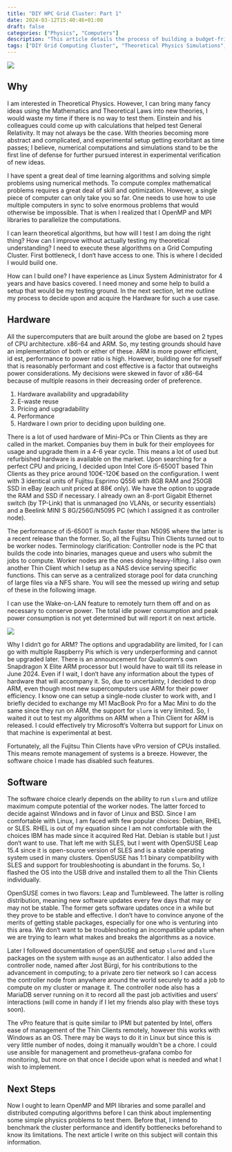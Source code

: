```yaml
---
title: "DIY HPC Grid Cluster: Part 1"
date: 2024-03-12T15:40:46+01:00
draft: false
categories: ["Physics", "Computers"]
description: "This article details the process of building a budget-friendly Grid Computing Cluster for theoretical physics simulations. Learn how to repurpose used hardware, install OpenSUSE Leap, configure Slurm workload manager, and leverage OpenMP and MPI libraries for parallel computing. Perfect for students and researchers interested in DIY HPC solutions."
tags: ["DIY Grid Computing Cluster", "Theoretical Physics Simulations", "Parallel Computing with OpenMP and MPI", "Supercomputer on a Budget", "Repurposing Used Hardware for HPC", "Linux Cluster with OpenSUSE Leap", "Slurm Workload Manager", "Theoretical Physics Research"]
---
```

![](img/supercomputing_grid_cluster_3064264560.png)
## Why

I am interested in Theoretical Physics. However, I can bring many fancy ideas using the Mathematics and Theoretical Laws into new theories, I would waste my time if there is no way to test them. Einstein and his colleagues could come up with calculations that helped test General Relativity. It may not always be the case. With theories becoming more abstract and complicated, and experimental setup getting exorbitant as time passes; I believe, numerical computations and simulations stand to be the first line of defense for further pursued interest in experimental verification of new ideas.

I have spent a great deal of time learning algorithms and solving simple problems using numerical methods. To compute complex mathematical problems requires a great deal of skill and optimization. However, a single piece of computer can only take you so far. One needs to use how to use multiple computers in sync to solve enormous problems that would otherwise be impossible. That is when I realized that I OpenMP and MPI libraries to parallelize the computations.

I can learn theoretical algorithms, but how will I test I am doing the right thing? How can I improve without actually testing my theoretical understanding? I need to execute these algorithms on a Grid Computing Cluster. First bottleneck, I don‘t have access to one. This is where I decided I would build one.

How can I build one? I have experience as Linux System Administrator for 4 years and have basics covered. I need money and some help to build a setup that would be my testing ground. In the next section, let me outline my process to decide upon and acquire the Hardware for such a use case.

## Hardware

All the supercomputers that are built around the globe are based on 2 types of CPU architecture. x86-64 and ARM. So, my testing grounds should have an implementation of both or either of these. ARM is more power efficient, id est, performance to power ratio is high. However, building one for myself that is reasonably performant and cost effective is a factor that outweighs power considerations. My decisions were skewed in favor of x86-64 because of multiple reasons in their decreasing order of preference.

1. Hardware availability and upgradability
2. E-waste reuse
3. Pricing and upgradability
4. Performance
5. Hardware I own prior to deciding upon building one.

There is a lot of used hardware of Mini-PCs or Thin Clients as they are called in the market. Companies buy them in bulk for their employees for usage and upgrade them in a 4-6 year cycle. This means a lot of used but refurbished hardware is available on the market. Upon searching for a perfect CPU and pricing, I decided upon Intel Core i5-6500T based Thin Clients as they price around 100€-120€ based on the configuration. I went with 3 identical units of Fujitsu Esprimo Q556 with 8GB RAM and 250GB SSD in eBay (each unit priced at 88€ only). We have the option to upgrade the RAM and SSD if necessary. I already own an 8-port Gigabit Ethernet switch (by TP-Link) that is unmanaged (no VLANs, or security essentials) and a Beelink MINI S 8G/256G/N5095 PC (which I assigned it as controller node).

The performance of i5-6500T is much faster than N5095 where the latter is a recent release than the former. So, all the Fujitsu Thin Clients turned out to be worker nodes. Terminology clarification: Controller node is the PC that builds the code into binaries, manages queue and users who submit the jobs to compute. Worker nodes are the ones doing heavy-lifting. I also own another Thin Client which I setup as a NAS device serving specific functions. This can serve as a centralized storage pool for data crunching of large files via a NFS share. You will see the messed up wiring and setup of these in the following image.

I can use the Wake-on-LAN feature to remotely turn them off and on as necessary to conserve power. The total idle power consumption and peak power consumption is not yet determined but will report it on next article.

![](img/20240312_141055.JPG)

Why I didn‘t go for ARM? The options and upgradability are limited, for I can go with multiple Raspberry Pis which is very underperforming and cannot be upgraded later. There is an announcement for Qualcomm‘s own Snapdragon X Elite ARM processor but I would have to wait till its release in June 2024. Even if I wait, I don‘t have any information about the types of hardware that will accompany it. So, due to uncertainty, I decided to drop ARM, even though most new supercomputers use ARM for their power efficiency. I know one can setup a single-node cluster to work with, and I briefly decided to exchange my M1 MacBook Pro for a Mac Mini to do the same since they run on ARM, the support for `slurm` is very limited. So, I waited it out to test my algorithms on ARM when a Thin Client for ARM is released. I could effectively try Microsoft‘s Volterra but support for Linux on that machine is experimental at best.

Fortunately, all the Fujitsu Thin Clients have vPro version of CPUs installed. This means remote management of systems is a breeze. However, the software choice I made has disabled such features.

## Software

The software choice clearly depends on the ability to run `slurm` and utilize maximum compute potential of the worker nodes. The latter forced to decide against Windows and in favor of Linux and BSD. Since I am comfortable with Linux, I am faced with few popular choices: Debian, RHEL or SLES. RHEL is out of my equation since I am not comfortable with the choices IBM has made since it acquired Red Hat. Debian is stable but I just don‘t want to use. That left me with SLES, but I went with OpenSUSE Leap 15.4 since it is open-source version of SLES and is a stable operating system used in many clusters. OpenSUSE has 1:1 binary compatibility with SLES and support for troubleshooting is abundant in the forums. So, I flashed the OS into the USB drive and installed them to all the Thin Clients individually.

OpenSUSE comes in two flavors: Leap and Tumbleweed. The latter is rolling distribution, meaning new software updates every few days that may or may not be stable. The former gets software updates once in a while but they prove to be stable and effective. I don‘t have to convince anyone of the merits of getting stable packages, especially for one who is venturing into this area. We don‘t want to be troubleshooting an incompatible update when we are trying to learn what makes and breaks the algorithms as a novice.

Later I followed documentation of openSUSE and setup `slurmd` and `slurm` packages on the system with `munge` as an authenticator. I also added the controller node, named after Jost Bürgi, for his contributions to the advancement in computing; to a private zero tier network so I can access the controller node from anywhere around the world securely to add a job to compute on my cluster or manage it. The controller node also has a MariaDB server running on it to record all the past job activities and users‘ interactions (will come in handy if I let my friends also play with these toys soon).

The vPro feature that is quite similar to IPMI but patented by Intel, offers ease of management of the Thin Clients remotely, however this works with Windows as an OS. There may be ways to do it in Linux but since this is very little number of nodes, doing it manually wouldn't be a chore. I could use ansible for management and prometheus-grafana combo for monitoring, but more on that once I decide upon what is needed and what I wish to implement.

## Next Steps

Now I ought to learn OpenMP and MPI libraries and some parallel and distributed computing algorithms before I can think about implementing some simple physics problems to test them. Before that, I intend to benchmark the cluster performance and identify bottlenecks beforehand to know its limitations. The next article I write on this subject will contain this information.

